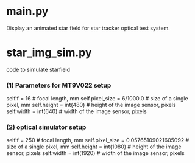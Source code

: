 # main.py
Display an animated star field for star tracker optical test system.

# star_img_sim.py
code to simulate starfield

### (1) Parameters for MT9V022 setup
self.f = 16  # focal length, mm
self.pixel_size = 6/1000.0 # size of a single pixel, mm
self.height = int(480) # height of the image sensor, pixels
self.width = int(640) # width of the image sensor, pixels

### (2) optical simulator setup
self.f = 250  # focal length, mm
self.pixel_size = 0.05765109021605092 # size of a single pixel, mm
self.height = int(1080) # height of the image sensor, pixels
self.width = int(1920) # width of the image sensor, pixels


